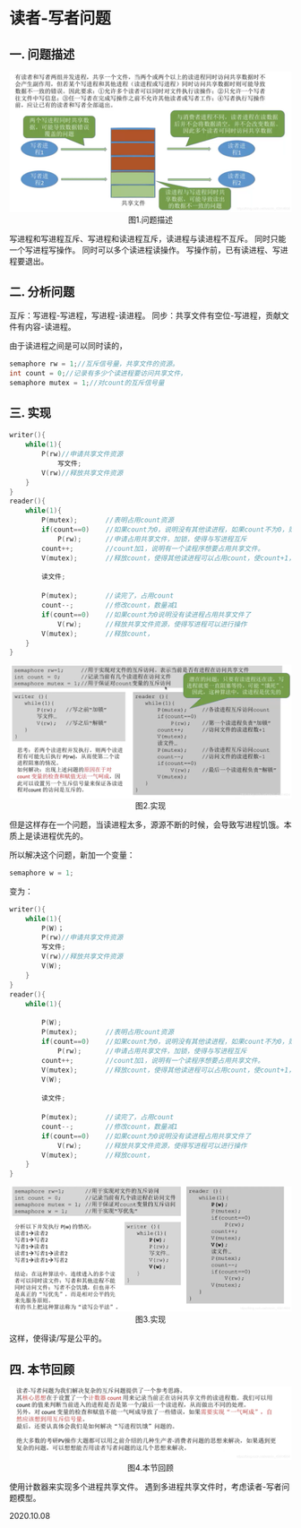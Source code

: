 # 读者-写者问题

## 一. 问题描述

<img src="操作系统409-1.png" alt="操作系统409-1" style="zoom:67%;" />

<center>图1.问题描述</center>

写进程和写进程互斥、写进程和读进程互斥，读进程与读进程不互斥。
同时只能一个写进程写操作。
同时可以多个读进程读操作。
写操作前，已有读进程、写进程要退出。

## 二. 分析问题

互斥：写进程-写进程，写进程-读进程。
同步：共享文件有空位-写进程，贡献文件有内容-读进程。

由于读进程之间是可以同时读的，

~~~C
semaphore rw = 1;//互斥信号量，共享文件的资源。
int count = 0;//记录有多少个读进程要访问共享文件，
semaphore mutex = 1;//对count的互斥信号量
~~~



## 三. 实现

~~~c
writer(){
	while(1){
		P(rw)//申请共享文件资源
			写文件;
		V(rw)//释放共享文件资源
	}
}
reader(){
	while(1){
		P(mutex);		//表明占用count资源
		if(count==0)	//如果count为0，说明没有其他读进程，如果count不为0，则可以直接去读
			P(rw);		//申请占用共享文件，加锁，使得与写进程互斥
		count++;		//count加1，说明有一个读程序想要占用共享文件。
        V(mutex);		//释放count，使得其他读进程可以占用count，使count+1，
        
        读文件;
        
        P(mutex);		//读完了，占用count
		count--;		//修改count，数量减1
		if(count==0)	//如果count为0说明没有读进程占用共享文件了
			V(rw);		//释放共享文件资源，使得写进程可以进行操作
		V(mutex);		//释放count，
	}
}
~~~

<img src="操作系统409-2.png" alt="操作系统409-2" style="zoom: 67%;" />

<center>图2.实现</center>

但是这样存在一个问题，当读进程太多，源源不断的时候，会导致写进程饥饿。本质上是读进程优先的。

所以解决这个问题，新加一个变量：

~~~C
semaphore w = 1;
~~~

变为：

~~~C
writer(){
	while(1){
		P(W)；
		P(rw)//申请共享文件资源
		写文件;
		V(rw)//释放共享文件资源
		V(W);
	}
}
reader(){
	while(1){
	
		P(W);
		P(mutex);		//表明占用count资源
		if(count==0)	//如果count为0，说明没有其他读进程，如果count不为0，则可以直接去读
			P(rw);		//申请占用共享文件，加锁，使得与写进程互斥
		count++;		//count加1，说明有一个读程序想要占用共享文件。
		V(mutex);		//释放count，使得其他读进程可以占用count，使count+1，
		V(W);
		
		读文件;
		
		P(mutex);		//读完了，占用count
		count--;		//修改count，数量减1
		if(count==0)	//如果count为0说明没有读进程占用共享文件了
			V(rw);		//释放共享文件资源，使得写进程可以进行操作
		V(mutex);		//释放count，
	}
}
~~~

<img src="操作系统409-3.png" alt="操作系统409-3" style="zoom:67%;" />

<center>图3.实现</center>

这样，使得读/写是公平的。

## 四. 本节回顾

<img src="操作系统409-4.png" alt="操作系统409-4" style="zoom:67%;" />

<center>图4.本节回顾</center>

使用计数器来实现多个进程共享文件。
遇到多进程共享文件时，考虑读者-写者问题模型。

2020.10.08

